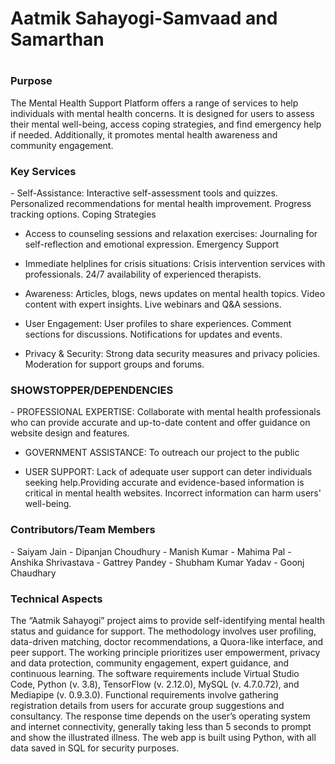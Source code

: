 <h1>Aatmik Sahayogi-Samvaad and Samarthan<h1>

<h3>Purpose</h3>
<p>The Mental Health Support Platform offers a range of services to help individuals with mental health concerns. It is designed for users to assess their mental well-being, access coping strategies, and find emergency help if needed. Additionally, it promotes mental health awareness and community engagement.</p>

<h3>Key Services</h3>
<p>
- Self-Assistance:
    Interactive self-assessment tools and quizzes.
    Personalized recommendations for mental health improvement.
    Progress tracking options.
    Coping Strategies

- Access to counseling sessions and relaxation exercises:
    Journaling for self-reflection and emotional expression.
    Emergency Support

- Immediate helplines for crisis situations:
    Crisis intervention services with professionals.
    24/7 availability of experienced therapists.

- Awareness:
    Articles, blogs, news updates on mental health topics.
    Video content with expert insights.
    Live webinars and Q&A sessions.
    
- User Engagement:
    User profiles to share experiences.
    Comment sections for discussions.
    Notifications for updates and events.

- Privacy & Security:
    Strong data security measures and privacy policies.
    Moderation for support groups and forums.
</p>

<h3>SHOWSTOPPER/DEPENDENCIES</h3>
<p>
- PROFESSIONAL EXPERTISE: Collaborate with mental health professionals
who can provide accurate and up-to-date content and offer guidance on website
design and features.

- GOVERNMENT ASSISTANCE: To outreach our project to the public

- USER SUPPORT: Lack of adequate user support can deter individuals seeking
help.Providing accurate and evidence-based information is critical in mental health
websites. Incorrect information can harm users' well-being.</p>

<h3>Contributors/Team Members</h3><p>
- Saiyam Jain
- Dipanjan Choudhury
- Manish Kumar
- Mahima Pal
- Anshika Shrivastava
- Gattrey Pandey
- Shubham Kumar Yadav
- Goonj Chaudhary</p>
<h3>Technical Aspects</h3>
<p>The “Aatmik Sahayogi” project aims to provide self-identifying mental health status and guidance for support. The methodology involves user profiling, data-driven matching, doctor recommendations, a Quora-like interface, and peer support. The working principle prioritizes user empowerment, privacy and data protection, community engagement, expert guidance, and continuous learning. The software requirements include Virtual Studio Code, Python (v. 3.8), TensorFlow (v. 2.12.0), MySQL (v. 4.7.0.72), and Mediapipe (v. 0.9.3.0). Functional requirements involve gathering registration details from users for accurate group suggestions and consultancy. The response time depends on the user’s operating system and internet connectivity, generally taking less than 5 seconds to prompt and show the illustrated illness. The web app is built using Python, with all data saved in SQL for security purposes.</p>
